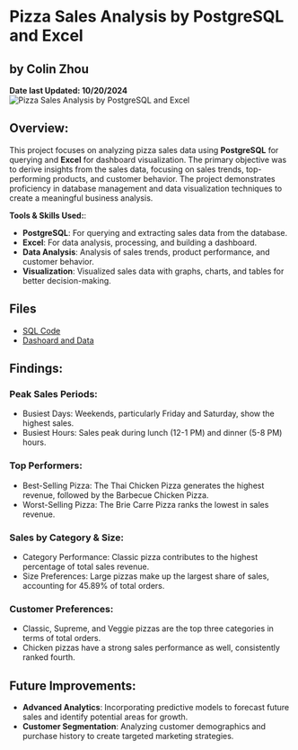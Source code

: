 # Pizza Sales Analysis by PostgreSQL and Excel
## by Colin Zhou
**Date last Updated: 10/20/2024**
![Pizza Sales Analysis by PostgreSQL and Excel](https://private-user-images.githubusercontent.com/125409693/378249514-0886d4e9-3937-4912-a138-fee855227012.png?jwt=eyJhbGciOiJIUzI1NiIsInR5cCI6IkpXVCJ9.eyJpc3MiOiJnaXRodWIuY29tIiwiYXVkIjoicmF3LmdpdGh1YnVzZXJjb250ZW50LmNvbSIsImtleSI6ImtleTUiLCJleHAiOjE3Mjk0NzcwNTIsIm5iZiI6MTcyOTQ3Njc1MiwicGF0aCI6Ii8xMjU0MDk2OTMvMzc4MjQ5NTE0LTA4ODZkNGU5LTM5MzctNDkxMi1hMTM4LWZlZTg1NTIyNzAxMi5wbmc_WC1BbXotQWxnb3JpdGhtPUFXUzQtSE1BQy1TSEEyNTYmWC1BbXotQ3JlZGVudGlhbD1BS0lBVkNPRFlMU0E1M1BRSzRaQSUyRjIwMjQxMDIxJTJGdXMtZWFzdC0xJTJGczMlMkZhd3M0X3JlcXVlc3QmWC1BbXotRGF0ZT0yMDI0MTAyMVQwMjEyMzJaJlgtQW16LUV4cGlyZXM9MzAwJlgtQW16LVNpZ25hdHVyZT03MDdiMzU0OTUzMzNhYWM0MDVlZWNiZjcwNDM2N2Y2MjM3OGZlYmUxYmQ3YTBhZDYxMzRhN2NhZjVhYmY1MjAxJlgtQW16LVNpZ25lZEhlYWRlcnM9aG9zdCJ9.3oUoSzTAguhyjQ8W6iG05K0ic5H185GoQCF6PW1bOkA)

## Overview:
This project focuses on analyzing pizza sales data using **PostgreSQL** for querying and **Excel** for dashboard visualization. The primary objective was to derive insights from the sales data, focusing on sales trends, top-performing products, and customer behavior. The project demonstrates proficiency in database management and data visualization techniques to create a meaningful business analysis.

**Tools & Skills Used:**: 
- **PostgreSQL**: For querying and extracting sales data from the database.
- **Excel**: For data analysis, processing, and building a dashboard.
- **Data Analysis**: Analysis of sales trends, product performance, and customer behavior.
- **Visualization**: Visualized sales data with graphs, charts, and tables for better decision-making.

## Files
- [SQL Code](https://github.com/ColinZhou29/Portfolio/blob/main/Proj%236%20Pizza%20Sales%20Analysis/pizza_sales.sql)
- [Dashoard and Data](https://github.com/ColinZhou29/Portfolio/blob/main/Proj%236%20Pizza%20Sales%20Analysis/pizza_dashboard.xlsx)

## Findings:
### Peak Sales Periods:
- Busiest Days: Weekends, particularly Friday and Saturday, show the highest sales.
- Busiest Hours: Sales peak during lunch (12-1 PM) and dinner (5-8 PM) hours.

### Top Performers:

- Best-Selling Pizza: The Thai Chicken Pizza generates the highest revenue, followed by the Barbecue Chicken Pizza.
- Worst-Selling Pizza: The Brie Carre Pizza ranks the lowest in sales revenue.

### Sales by Category & Size:

- Category Performance: Classic pizza contributes to the highest percentage of total sales revenue.
- Size Preferences: Large pizzas make up the largest share of sales, accounting for 45.89% of total orders.

### Customer Preferences:

- Classic, Supreme, and Veggie pizzas are the top three categories in terms of total orders.
- Chicken pizzas have a strong sales performance as well, consistently ranked fourth.

## Future Improvements:
- **Advanced Analytics**: Incorporating predictive models to forecast future sales and identify potential areas for growth.
- **Customer Segmentation**: Analyzing customer demographics and purchase history to create targeted marketing strategies.

